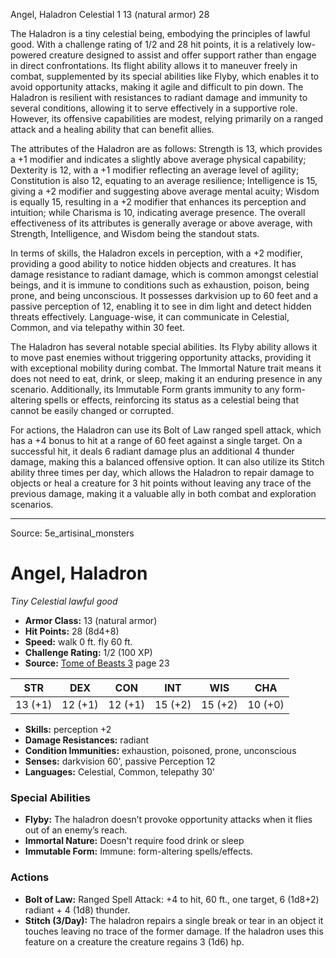 <MonsterName/>Angel, Haladron</MonsterName>
<CreatureType/>Celestial</CreatureType>
<CR/>1</CR>
<AC/>13 (natural armor)</AC>
<HP/>28</HP>
<summary>The Haladron is a tiny celestial being, embodying the principles of lawful good. With a challenge rating of 1/2 and 28 hit points, it is a relatively low-powered creature designed to assist and offer support rather than engage in direct confrontations. Its flight ability allows it to maneuver freely in combat, supplemented by its special abilities like Flyby, which enables it to avoid opportunity attacks, making it agile and difficult to pin down. The Haladron is resilient with resistances to radiant damage and immunity to several conditions, allowing it to serve effectively in a supportive role. However, its offensive capabilities are modest, relying primarily on a ranged attack and a healing ability that can benefit allies.</summary>

<detail>

The attributes of the Haladron are as follows: Strength is 13, which provides a +1 modifier and indicates a slightly above average physical capability; Dexterity is 12, with a +1 modifier reflecting an average level of agility; Constitution is also 12, equating to an average resilience; Intelligence is 15, giving a +2 modifier and suggesting above average mental acuity; Wisdom is equally 15, resulting in a +2 modifier that enhances its perception and intuition; while Charisma is 10, indicating average presence. The overall effectiveness of its attributes is generally average or above average, with Strength, Intelligence, and Wisdom being the standout stats.

In terms of skills, the Haladron excels in perception, with a +2 modifier, providing a good ability to notice hidden objects and creatures. It has damage resistance to radiant damage, which is common amongst celestial beings, and it is immune to conditions such as exhaustion, poison, being prone, and being unconscious. It possesses darkvision up to 60 feet and a passive perception of 12, enabling it to see in dim light and detect hidden threats effectively. Language-wise, it can communicate in Celestial, Common, and via telepathy within 30 feet.

The Haladron has several notable special abilities. Its Flyby ability allows it to move past enemies without triggering opportunity attacks, providing it with exceptional mobility during combat. The Immortal Nature trait means it does not need to eat, drink, or sleep, making it an enduring presence in any scenario. Additionally, its Immutable Form grants immunity to any form-altering spells or effects, reinforcing its status as a celestial being that cannot be easily changed or corrupted.

For actions, the Haladron can use its Bolt of Law ranged spell attack, which has a +4 bonus to hit at a range of 60 feet against a single target. On a successful hit, it deals 6 radiant damage plus an additional 4 thunder damage, making this a balanced offensive option. It can also utilize its Stitch ability three times per day, which allows the Haladron to repair damage to objects or heal a creature for 3 hit points without leaving any trace of the previous damage, making it a valuable ally in both combat and exploration scenarios.</detail>



---

Source: 5e_artisinal_monsters

# Angel, Haladron

*Tiny* *Celestial* *lawful good*

- **Armor Class:** 13 (natural armor)
- **Hit Points:** 28 (8d4+8)
- **Speed:** walk 0 ft. fly 60 ft.
- **Challenge Rating:** 1/2 (100 XP)
- **Source:** [Tome of Beasts 3](https://koboldpress.com/kpstore/product/tome-of-beasts-3-for-5th-edition/) page 23

| STR | DEX | CON | INT | WIS | CHA |
| --- | --- | --- | --- | --- | --- |
| 13 (+1) | 12 (+1) | 12 (+1) | 15 (+2) | 15 (+2) | 10 (+0) |

- **Skills:** perception +2
- **Damage Resistances:** radiant
- **Condition Immunities:** exhaustion, poisoned, prone, unconscious
- **Senses:** darkvision 60', passive Perception 12
- **Languages:** Celestial, Common, telepathy 30'

### Special Abilities

- **Flyby:** The haladron doesn’t provoke opportunity attacks when it flies out of an enemy’s reach.
- **Immortal Nature:** Doesn't require food drink or sleep
- **Immutable Form:** Immune: form-altering spells/effects.

### Actions

- **Bolt of Law:** Ranged Spell Attack: +4 to hit, 60 ft., one target, 6 (1d8+2) radiant + 4 (1d8) thunder.
- **Stitch (3/Day):** The haladron repairs a single break or tear in an object it touches leaving no trace of the former damage. If the haladron uses this feature on a creature the creature regains 3 (1d6) hp.




